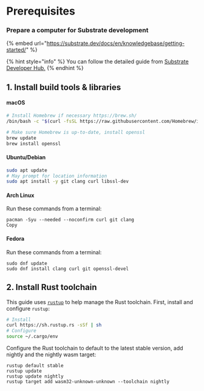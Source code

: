 # Prerequisites

### Prepare a computer for Substrate development

{% embed url="https://substrate.dev/docs/en/knowledgebase/getting-started/" %}

{% hint style="info" %}
You can follow the detailed guide from [Substrate Developer Hub.](https://substrate.dev/docs/en/knowledgebase/getting-started/)
{% endhint %}

## 1. Install build tools & libraries

#### macOS

```bash
# Install Homebrew if necessary https://brew.sh/
/bin/bash -c "$(curl -fsSL https://raw.githubusercontent.com/Homebrew/install/master/install.sh)"

# Make sure Homebrew is up-to-date, install openssl
brew update
brew install openssl
```

#### Ubuntu/Debian

```bash
sudo apt update
# May prompt for location information
sudo apt install -y git clang curl libssl-dev
```

#### Arch Linux

Run these commands from a terminal:

```text
pacman -Syu --needed --noconfirm curl git clang
Copy
```

#### Fedora

Run these commands from a terminal:

```text
sudo dnf update
sudo dnf install clang curl git openssl-devel
```

## 2. Install Rust toolchain

This guide uses [`rustup`](https://rustup.rs/) to help manage the Rust toolchain. First, install and configure `rustup`:

```bash
# Install
curl https://sh.rustup.rs -sSf | sh
# Configure
source ~/.cargo/env
```

Configure the Rust toolchain to default to the latest stable version, add nightly and the nightly wasm target:

```text
rustup default stable
rustup update
rustup update nightly
rustup target add wasm32-unknown-unknown --toolchain nightly
```

### 

